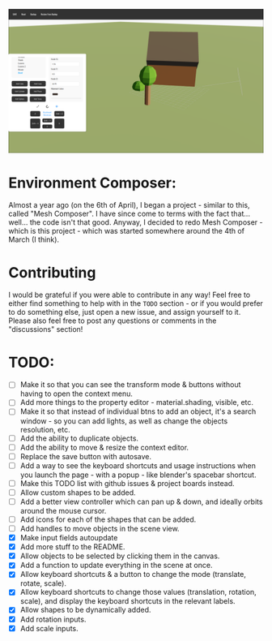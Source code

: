 ![](./images/MatrixrScreenshot.png)

# Environment Composer:
Almost a year ago (on the 6th of April), I began a project - similar to this, called "Mesh Composer". I have since come to terms with the fact that... well... the code isn't that good. Anyway, I decided to redo Mesh Composer - which is this project - which was started somewhere around the 4th of March (I think).

# Contributing
I would be grateful if you were able to contribute in any way! Feel free to either find something to help with in the `TODO` section - or if you would prefer to do something else, just open a new issue, and assign yourself to it.
Please also feel free to post any questions or comments in the "discussions" section!

# TODO:
- [ ] Make it so that you can see the transform mode & buttons without having to open the context menu.
- [ ] Add more things to the property editor - material.shading, visible, etc.
- [ ] Make it so that instead of individual btns to add an object, it's a search window - so you can add lights, as well as change the objects resolution, etc.
- [ ] Add the ability to duplicate objects.
- [ ] Add the ability to move & resize the context editor.
- [ ] Replace the save button with autosave.
- [ ] Add a way to see the keyboard shortcuts and usage instructions when you launch the page - with a popup - like blender's spacebar shortcut.
- [ ] Make this TODO list with github issues & project boards instead.
- [ ] Allow custom shapes to be added.
- [ ] Add a better view controller which can pan up & down, and ideally orbits around the mouse cursor.
- [ ] Add icons for each of the shapes that can be added.
- [ ] Add handles to move objects in the scene view.
- [x] Make input fields autoupdate
- [x] Add more stuff to the README.
- [x] Allow objects to be selected by clicking them in   the canvas.
- [x] Add a function to update everything in the scene at once.
- [x] Allow keyboard shortcuts & a button to change the mode (translate, rotate, scale).
- [x] Allow keyboard shortcuts to change those values (translation, rotation, scale), and display the keyboard shortcuts in the relevant labels.
- [x] Allow shapes to be dynamically added.
- [x] Add rotation inputs.
- [x] Add scale inputs.
